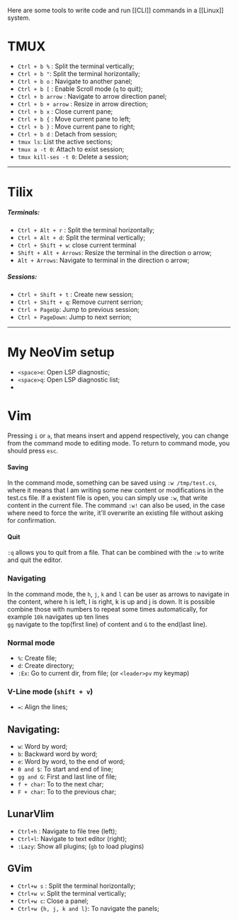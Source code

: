 Here are some tools to write code and run [[CLI]] commands in a [[Linux]] system. 
# TMUX
- `Ctrl + b %` : Split the terminal vertically;
- `Ctrl + b "`: Split the terminal horizontally;
- `Ctrl + b o` : Navigate to another panel;
- `Ctrl + b [` : Enable Scroll mode (`q` to quit);
- `Ctrl + b arrow` : Navigate to arrow direction panel;
- `Ctrl + b + arrow` : Resize in arrow direction;
- `Ctrl + b x` : Close current pane;
- `Ctrl + b {` : Move current pane to left;
- `Ctrl + b }` : Move current pane to right;
- `Ctrl + b d` : Detach from session;
- `tmux ls`: List the active sections;
- `tmux a -t 0`: Attach to exist session;
- `tmux kill-ses -t 0`: Delete a session;
___
# Tilix
##### Terminals:
- `Ctrl + Alt + r` : Split the terminal horizontally;
- `Ctrl + Alt + d`: Split the terminal vertically;
- `Ctrl + Shift + w`: close current terminal
- `Shift + Alt + Arrows`: Resize the terminal in the direction o arrow;
- `Alt + Arrows`: Navigate to terminal in the direction o arrow;
##### Sessions:
- `Ctrl + Shift + t` : Create new session;
- `Ctrl + Shift + q`: Remove current serrion;
- `Ctrl + PageUp`: Jump to previous session;
- `Ctrl + PageDown`: Jump to next serrion;

---

# My NeoVim setup

- `<space>e`:  Open LSP diagnostic;
- `<space>q`:  Open LSP diagnostic list;
- 
# Vim
Pressing `i` or `a`, that means insert and append respectively, you can change from the command mode to editing mode. To return to command mode, you should press `esc`.
#### Saving
In the command mode, something can be saved using `:w /tmp/test.cs`, where it means that I am writing some new content or modifications in the test.cs file. If a existent file is open, you can simply use `:w`, that write content in the current file. The command `:w!` can also be used, in the case where need to force the write, it'll overwrite an existing file without asking for confirmation.
#### Quit
`:q` allows you to quit from a file. That can be combined with the `:w` to write and quit the editor.
### Navigating
In the command mode, the `h`, `j`, `k` and `l` can be user as arrows to navigate in the content, where h is left, l is right, k is up and j is down. It is possible combine those with numbers to repeat some times automatically, for example `10k` navigates up ten lines  
`gg` navigate to the top(first line) of content and `G` to the end(last line).

### Normal mode
- `%`: Create file;
- `d`: Create directory;
- `:Ex`: Go to current dir, from file; (or  `<leader>pv` my keymap)

### V-Line mode (`shift + v`)
- `=`: Align the lines;
## Navigating:
- `w`: Word by word;
- `b`: Backward word by word;
- `e`: Word by word, to the end of word;
- `0 and $`: To start and end of line;
- `gg and G`: First and last line of file;
- `f + char`: To to the next char;
- `F + char`: To to the previous char;
## LunarVIim
- `Ctrl+h` : Navigate to file tree (left);
- `Ctrl+l`: Navigate to text editor (right);
- `:Lazy`: Show all plugins; (`gb` to load plugins)
## GVim
- `Ctrl+w s` : Split the terminal horizontally;
- `Ctrl+w v`: Split the terminal vertically;
- `Ctrl+w c`: Close a panel;
- `Ctrl+w {h, j, k and l}`: To navigate the panels;